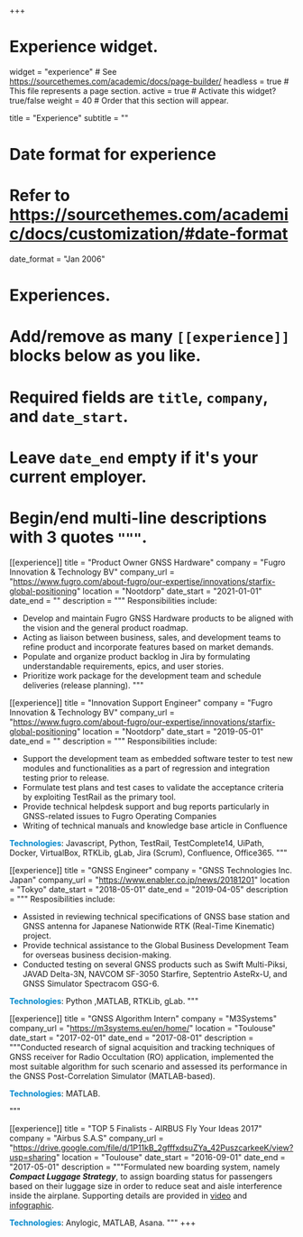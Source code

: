 +++
# Experience widget.
widget = "experience"  # See https://sourcethemes.com/academic/docs/page-builder/
headless = true  # This file represents a page section.
active = true  # Activate this widget? true/false
weight = 40  # Order that this section will appear.

title = "Experience"
subtitle = ""

# Date format for experience
#   Refer to https://sourcethemes.com/academic/docs/customization/#date-format
date_format = "Jan 2006"

# Experiences.
#   Add/remove as many `[[experience]]` blocks below as you like.
#   Required fields are `title`, `company`, and `date_start`.
#   Leave `date_end` empty if it's your current employer.
#   Begin/end multi-line descriptions with 3 quotes `"""`.

[[experience]]
  title = "Product Owner GNSS Hardware"
  company = "Fugro Innovation & Technology BV"
  company_url = "https://www.fugro.com/about-fugro/our-expertise/innovations/starfix-global-positioning"
  location = "Nootdorp"
  date_start = "2021-01-01"
  date_end = ""
  description = """
  Responsibilities include:
  *	Develop and maintain Fugro GNSS Hardware products to be aligned with the vision and the general product roadmap.
  *	Acting as liaison between business, sales, and development teams to refine product and incorporate features based on market demands.
  * Populate and organize product backlog in Jira by formulating understandable requirements, epics, and user stories.
  *	Prioritize work package for the development team and schedule deliveries (release planning).
  """

[[experience]]
  title = "Innovation Support Engineer"
  company = "Fugro Innovation & Technology BV"
  company_url = "https://www.fugro.com/about-fugro/our-expertise/innovations/starfix-global-positioning"
  location = "Nootdorp"
  date_start = "2019-05-01"
  date_end = ""
  description = """
  Responsibilities include:

  * Support the development team as embedded software tester to test new modules and functionalities as a part of regression and integration testing prior to release.
  * Formulate test plans and test cases to validate the acceptance criteria by exploiting TestRail as the primary tool.
  * Provide technical helpdesk support and bug reports particularly in GNSS-related issues to Fugro Operating Companies
  * Writing of technical manuals and knowledge base article in Confluence

  <span style="color: #0088cc;">**Technologies**</span>: Javascript, Python, TestRail, TestComplete14, UiPath, Docker, VirtualBox, RTKLib, gLab, Jira (Scrum), Confluence, Office365.
  """

[[experience]]
  title = "GNSS Engineer"
  company = "GNSS Technologies Inc. Japan"
  company_url = "https://www.enabler.co.jp/news/20181201"
  location = "Tokyo"
  date_start = "2018-05-01"
  date_end = "2019-04-05"
  description = """
  Resposibilities include:

  * Assisted in reviewing technical specifications of GNSS base station and GNSS antenna for Japanese Nationwide RTK (Real-Time Kinematic) project.
  * Provide technical assistance to the Global Business Development Team for overseas business decision-making.
  * Conducted testing on several GNSS products such as Swift Multi-Piksi, JAVAD Delta-3N, NAVCOM SF-3050 Starfire, Septentrio AsteRx-U, and GNSS Simulator Spectracom GSG-6.

  <span style="color: #0088cc;">**Technologies**</span>: Python ,MATLAB, RTKLib, gLab.
  """

[[experience]]
  title = "GNSS Algorithm Intern"
  company = "M3Systems"
  company_url = "https://m3systems.eu/en/home/"
  location = "Toulouse"
  date_start = "2017-02-01"
  date_end = "2017-08-01"
  description = """Conducted research of signal acquisition and tracking techniques of GNSS receiver for Radio Occultation (RO) application, implemented the most suitable algorithm for such scenario and assessed its performance in the GNSS Post-Correlation Simulator (MATLAB-based).

  <span style="color: #0088cc;">**Technologies**</span>: MATLAB.

  """

[[experience]]
  title = "TOP 5 Finalists - AIRBUS Fly Your Ideas 2017"
  company = "Airbus S.A.S"
  company_url = "https://drive.google.com/file/d/1P11kB_2gfffxdsuZYa_42PuszcarkeeK/view?usp=sharing"
  location = "Toulouse"
  date_start = "2016-09-01"
  date_end = "2017-05-01"
  description = """Formulated new boarding system, namely **_Compact Luggage Strategy_**, to assign boarding status for passengers based on their luggage size in order to reduce seat and aisle interference inside the airplane. Supporting details are provided in [video](https://youtu.be/vEzm0MMzbpI) and  [infographic](https://drive.google.com/file/d/1Uasek7d2HVpYyin-dCFoG6zaybWui4qi/view?usp=sharing).

  <span style="color: #0088cc;">**Technologies**</span>: Anylogic, MATLAB, Asana.
  """
+++

